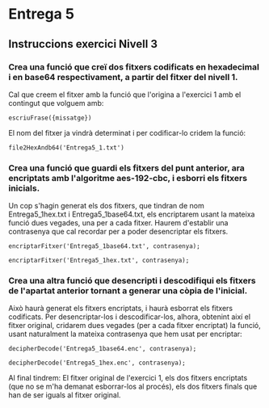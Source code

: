 # Entrega 5
## Instruccions exercici Nivell 3
### Crea una funció que creï dos fitxers codificats en hexadecimal i en base64 respectivament, a partir del fitxer del nivell 1.

Cal que creem el fitxer amb la funció que l'origina a l'exercici 1 amb el contingut que volguem amb:

`escriuFrase({missatge})`

El nom del fitxer ja vindrà determinat i per codificar-lo cridem la funció:

`file2HexAndb64('Entrega5_1.txt')`

### Crea una funció que guardi els fitxers del punt anterior, ara encriptats amb l'algoritme aes-192-cbc, i esborri els fitxers inicials.

Un cop s'hagin generat els dos fitxers, que tindran de nom Entrega5_1hex.txt i Entrega5_1base64.txt, els encriptarem usant la mateixa funció dues vegades, una per a cada fitxer. Haurem d'establir una contrasenya que cal recordar per a poder desencriptar els fitxers.

`encriptarFitxer('Entrega5_1base64.txt', contrasenya);`

`encriptarFitxer('Entrega5_1hex.txt', contrasenya);`

### Crea una altra funció que desencripti i descodifiqui els fitxers de l'apartat anterior tornant a generar una còpia de l'inicial.

Això haurà generat els fitxers encriptats, i haurà esborrat els fitxers codificats. Per desencriptar-los i descodificar-los, alhora, obtenint així el fitxer original, cridarem dues vegades (per a cada fitxer encriptat) la funció, usant naturalment la mateixa contrasenya que hem usat per encriptar:

`decipherDecode('Entrega5_1base64.enc', contrasenya);`

`decipherDecode('Entrega5_1hex.enc', contrasenya);`

Al final tindrem: El fitxer original de l'exercici 1, els dos fitxers encriptats (que no se m'ha demanat esborrar-los al procés), els dos fitxers finals que han de ser iguals al fitxer original.
